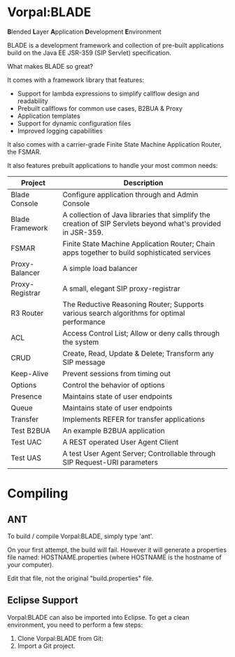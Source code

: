 # Vorpal:BLADE

**B**lended **L**ayer **A**pplication **D**evelopment **E**nvironment

BLADE is a development framework and collection of pre-built
applications build on the Java EE JSR-359 (SIP Servlet) specification.

What makes BLADE so great?

It comes with a framework library that features:
* Support for lambda expressions to simplify callflow design and readability
* Prebuilt callflows for common use cases, B2BUA & Proxy
* Application templates
* Support for dynamic configuration files
* Improved logging capabilities

It also comes with a carrier-grade Finite State Machine Application Router, the FSMAR.

It also features prebuilt applications to handle your most common needs:

| Project | Description |
| ----------- | ----------- |
| Blade Console | Configure application through and Admin Console |
| Blade Framework | A collection of Java libraries that simplify the creation of SIP Servlets beyond what's provided in JSR-359. |
| FSMAR | Finite State Machine Application Router; Chain apps together to build sophisticated services |
| Proxy-Balancer | A simple load balancer |
| Proxy-Registrar | A small, elegant SIP proxy-registrar |
| R3 Router | The Reductive Reasoning Router; Supports various search algorithms for optimal performance |
| ACL | Access Control List; Allow or deny calls through the system |
| CRUD | Create, Read, Update & Delete; Transform any SIP message |
| Keep-Alive | Prevent sessions from timing out |
| Options | Control the behavior of options |
| Presence | Maintains state of user endpoints |
| Queue | Maintains state of user endpoints |
| Transfer | Implements REFER for transfer applications |
| Test B2BUA | An example B2BUA application |
| Test UAC | A REST operated User Agent Client |
| Test UAS | A test User Agent Server; Controllable through SIP Request-URI parameters |



# Compiling

## ANT

To build / compile Vorpal:BLADE, simply type 'ant'.

On your first attempt, the build will fail. However it will generate a properties file named: HOSTNAME.properties (where HOSTNAME is the hostname of your computer).

Edit that file, not the original "build.properties" file.

## Eclipse Support

Vorpal:BLADE can also be imported into Eclipse. To get a clean environment, you need to perform a few steps:

1. Clone Vorpal:BLADE from Git: 
1. Import a Git project.


